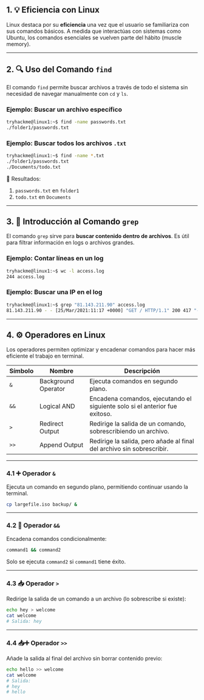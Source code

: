 ## 1. 💡 Eficiencia con Linux

Linux destaca por su **eficiencia** una vez que el usuario se familiariza con sus comandos básicos. A medida que interactúas con sistemas como Ubuntu, los comandos esenciales se vuelven parte del hábito (muscle memory).

---

## 2. 🔍 Uso del Comando `find`

El comando `find` permite buscar archivos a través de todo el sistema sin necesidad de navegar manualmente con `cd` y `ls`.

### Ejemplo: Buscar un archivo específico

```bash
tryhackme@linux1:~$ find -name passwords.txt
./folder1/passwords.txt
```

### Ejemplo: Buscar todos los archivos `.txt`

```bash
tryhackme@linux1:~$ find -name *.txt
./folder1/passwords.txt
./Documents/todo.txt
```

📌 Resultados:

1. `passwords.txt` en `folder1`
2. `todo.txt` en `Documents`

---

## 3. 🔎 Introducción al Comando `grep`

El comando `grep` sirve para **buscar contenido dentro de archivos**. Es útil para filtrar información en logs o archivos grandes.

### Ejemplo: Contar líneas en un log

```bash
tryhackme@linux1:~$ wc -l access.log
244 access.log
```

### Ejemplo: Buscar una IP en el log

```bash
tryhackme@linux1:~$ grep "81.143.211.90" access.log
81.143.211.90 - - [25/Mar/2021:11:17 +0000] "GET / HTTP/1.1" 200 417 "-" "Mozilla/5.0 (Linux; Android 7.0; Moto G(4))"
```

---

## 4. ⚙️ Operadores en Linux

Los operadores permiten optimizar y encadenar comandos para hacer más eficiente el trabajo en terminal.

| Símbolo | Nombre | Descripción |
|--------|--------|-------------|
| `&`    | Background Operator | Ejecuta comandos en segundo plano. |
| `&&`   | Logical AND         | Encadena comandos, ejecutando el siguiente solo si el anterior fue exitoso. |
| `>`    | Redirect Output     | Redirige la salida de un comando, sobrescribiendo un archivo. |
| `>>`   | Append Output       | Redirige la salida, pero añade al final del archivo sin sobrescribir. |

---

### 4.1 ➕ Operador `&`

Ejecuta un comando en segundo plano, permitiendo continuar usando la terminal.

```bash
cp largefile.iso backup/ &
```

---

### 4.2 🔗 Operador `&&`

Encadena comandos condicionalmente:

```bash
command1 && command2
```

Solo se ejecuta `command2` si `command1` tiene éxito.

---

### 4.3 📥 Operador `>`

Redirige la salida de un comando a un archivo (lo sobrescribe si existe):

```bash
echo hey > welcome
cat welcome
# Salida: hey
```

---

### 4.4 📥➕ Operador `>>`

Añade la salida al final del archivo sin borrar contenido previo:

```bash
echo hello >> welcome
cat welcome
# Salida:
# hey
# hello
```
